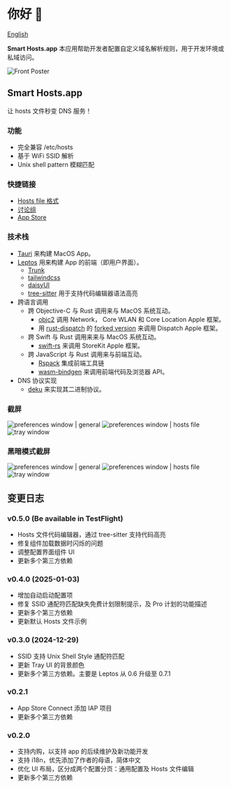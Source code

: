 # 你好 👋

[English](./README.md)

**Smart Hosts.app** 本应用帮助开发者配置自定义域名解析规则，用于开发环境或私域访问。

![Front Poster](./Poster.zh.png)

## Smart Hosts.app

让 hosts 文件秒变 DNS 服务！

### 功能

- 完全兼容 /etc/hosts
- 基于 WiFi SSID 解析
- Unix shell pattern 模糊匹配

### 快捷链接

- [Hosts file 格式](./Hosts.zh.md)
- [讨论组](https://github.com/orgs/Smart-Hosts/discussions)
- [App Store](https://apps.apple.com/us/app/smart-hosts/id6738317830)

### 技术栈

- [Tauri](https://github.com/tauri-apps/tauri) 来构建 MacOS App。
- [Leptos](https://github.com/leptos-rs/leptos)
  用来构建 App 的前端（即用户界面）。
  - [Trunk](https://github.com/trunk-rs/trunk)
  - [tailwindcss](https://github.com/tailwindlabs/tailwindcss)
  - [daisyUI](https://github.com/saadeghi/daisyui)
  - [tree-sitter](https://github.com/tree-sitter/tree-sitter) 用于支持代码编辑器语法高亮
- 跨语言调用
  - 跨 Objective-C 与 Rust 调用来与 MacOS 系统互动。
    - [objc2](https://github.com/madsmtm/objc2) 调用 Network，
      Core WLAN 和 Core Location Apple 框架。
    - 用 [rust-dispatch](https://github.com/SSheldon/rust-dispatch) 的 [forked version](https://github.com/turbocool3r/rust-dispatch)
      来调用 Dispatch Apple 框架。
  - 跨 Swift 与 Rust 调用来来与 MacOS 系统互动。
    - [swift-rs](swift-rs)
      来调用 StoreKit Apple 框架。
  - 跨 JavaScript 与 Rust 调用来与前端互动。
    - [Rspack](https://github.com/web-infra-dev/rspack) 集成前端工具链
    - [wasm-bindgen](https://github.com/rustwasm/wasm-bindgen) 来调用前端代码及浏览器 API。
- DNS 协议实现
  - [deku](https://github.com/sharksforarms/deku) 来实现其二进制协议。

### 截屏

![preferences window | general](./screenshots/PreferencesGeneral.zh.png)
![preferences window | hosts file](./screenshots/PreferencesHostsFile.zh.png)
![tray window](./screenshots/Tray.zh.png)

### 黑暗模式截屏

![preferences window | general](./screenshots_dark/PreferencesGeneral.zh.png)
![preferences window | hosts file](./screenshots_dark/PreferencesHostsFile.zh.png)
![tray window](./screenshots_dark/Tray.zh.png)

## 变更日志

### v0.5.0 (Be available in TestFlight)

- Hosts 文件代码编辑器，通过 tree-sitter 支持代码高亮
- 修复组件加载数据时闪烁的问题
- 调整配置界面组件 UI
- 更新多个第三方依赖

### v0.4.0 (2025-01-03)

- 增加自动启动配置项
- 修复 SSID 通配符匹配缺失免费计划限制提示，及 Pro 计划的功能描述
- 更新多个第三方依赖
- 更新默认 Hosts 文件示例

### v0.3.0 (2024-12-29)

- SSID 支持 Unix Shell Style 通配符匹配
- 更新 Tray UI 的背景颜色
- 更新多个第三方依赖。主要是 Leptos 从 0.6 升级至 0.7.1

### v0.2.1

- App Store Connect 添加 IAP 项目
- 更新多个第三方依赖

### v0.2.0

- 支持内购，以支持 app 的后续维护及新功能开发
- 支持 i18n，优先添加了作者的母语，简体中文
- 优化 UI 布局，区分成两个配置分页：通用配置及 Hosts 文件编辑
- 更新多个第三方依赖
